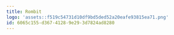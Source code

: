 ```yaml
---
title: Rombit
logo: 'assets::f519c54731d10df9bd5ded52a20eafe93815ea71.png'
id: 6065c155-d367-4128-9e29-3d7824ad8280
---
```

